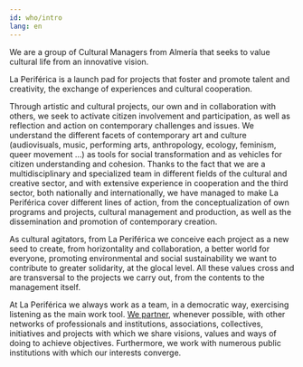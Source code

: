 ```yaml
---
id: who/intro
lang: en
---
```


We are a group of Cultural Managers from Almería that seeks to value cultural
life from an innovative vision.

La Periférica is a launch pad for projects that foster and promote talent and
creativity, the exchange of experiences and cultural cooperation.

Through artistic and cultural projects, our own and in collaboration with
others, we seek to activate citizen involvement and participation, as well as
reflection and action on contemporary challenges and issues. We understand the
different facets of contemporary art and culture (audiovisuals, music,
performing arts, anthropology, ecology, feminism, queer movement ...) as tools
for social transformation and as vehicles for citizen understanding and
cohesion. Thanks to the fact that we are a multidisciplinary and specialized
team in different fields of the cultural and creative sector, and with
extensive experience in cooperation and the third sector, both nationally and
internationally, we have managed to make La Periférica cover different lines of
action, from the conceptualization of own programs and projects, cultural
management and production, as well as the dissemination and promotion of
contemporary creation.

As cultural agitators, from La Periférica we conceive each project as a new
seed to create, from horizontality and collaboration, a better world for
everyone, promoting environmental and social sustainability we want to
contribute to greater solidarity, at the glocal level. All these values
​​cross and are transversal to the projects we carry out, from the
contents to the management itself.

At La Periférica we always work as a team, in a democratic way, exercising
listening as the main work tool. [We partner](/friends), whenever possible,
with other networks of professionals and institutions, associations,
collectives, initiatives and projects with which we share visions, values and
ways of doing to achieve objectives. Furthermore, we work with numerous public
institutions with which our interests converge.
